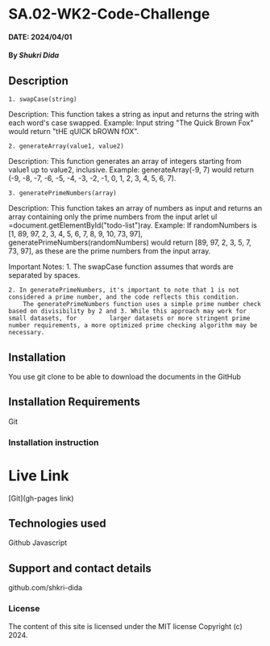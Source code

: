
# SA.02-WK2-Code-Challenge

#### DATE: 2024/04/01

#### By *Shukri Dida*

## Description

    1. swapCase(string)
Description: This function takes a string as input and returns the string with each word's case swapped.
Example: Input string "The Quick Brown Fox" would return "tHE qUICK bROWN fOX".

    2. generateArray(value1, value2)
Description: This function generates an array of integers starting from value1 up to value2, inclusive.
Example: generateArray(-9, 7) would return (-9, -8, -7, -6, -5, -4, -3, -2, -1, 0, 1, 2, 3, 4, 5, 6, 7).

    3. generatePrimeNumbers(array)
Description: This function takes an array of numbers as input and returns an array containing only the prime numbers from the input arlet ul =document.getElementById("todo-list")ray.
Example: If randomNumbers is [1, 89, 97, 2, 3, 4, 5, 6, 7, 8, 9, 10, 73, 97], generatePrimeNumbers(randomNumbers) would return [89, 97, 2, 3, 5, 7, 73, 97], as these are the prime numbers from the input array.

Important Notes:
    1. The swapCase function assumes that words are separated by spaces.
    
    2. In generatePrimeNumbers, it's important to note that 1 is not considered a prime number, and the code reflects this condition. 
        The generatePrimeNumbers function uses a simple prime number check based on divisibility by 2 and 3. While this approach may work for small datasets, for         larger datasets or more stringent prime number requirements, a more optimized prime checking algorithm may be necessary.
        

## Installation

You use git clone to be able to download the documents in the GitHub

## Installation Requirements

Git

### Installation instruction

[Git clone]: https://github.com/shukridida/wk-2-code-challenge-.git

# Live Link

[Git](gh-pages link)

## Technologies used

Github
Javascript

## Support and contact details

github.com/shkri-dida

### License

The content of this site is licensed under the MIT license
Copyright (c) 2024.
